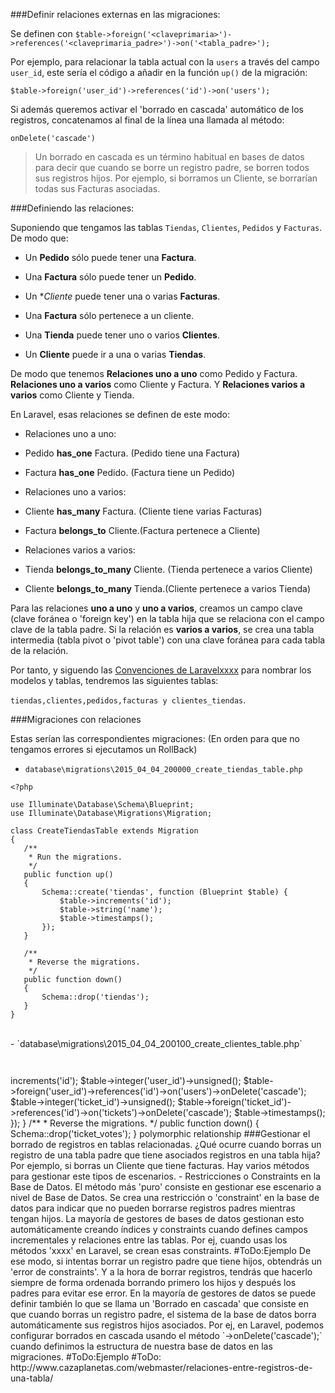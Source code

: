 ###Definir relaciones externas en las migraciones:

Se definen con `$table->foreign('<claveprimaria>')->references('<claveprimaria_padre>')->on('<tabla_padre>');`

Por ejemplo, para relacionar la tabla actual con la `users` a través del campo `user_id`, este sería el código a añadir en la función `up()` de la migración:

`$table->foreign('user_id')->references('id')->on('users');`

Si además queremos activar el 'borrado en cascada' automático de los registros, concatenamos al final de la línea una llamada al método:

`onDelete('cascade')`

> Un borrado en cascada es un término habitual en bases de datos para decir que cuando se borre un registro padre, se borren todos sus registros hijos. Por ejemplo, si borramos un Cliente, se borrarían todas sus Facturas asociadas.

###Definiendo las relaciones:

Suponiendo que tengamos las tablas `Tiendas`, `Clientes`, `Pedidos` y `Facturas`. De modo que:

- Un **Pedido** sólo puede tener una **Factura**.

- Una **Factura** sólo puede tener un **Pedido**.

- Un **Cliente* puede tener una o varias **Facturas**.

- Una **Factura** sólo pertenece a un cliente. 

- Una **Tienda** puede tener uno o varios **Clientes**.

- Un **Cliente** puede ir a una o varias **Tiendas**.

De modo que tenemos **Relaciones uno a uno** como Pedido y Factura. **Relaciones uno a varios** como Cliente y Factura. Y **Relaciones varios a varios** como Cliente y Tienda.

En Laravel, esas relaciones se definen de este modo:

- Relaciones uno a uno:

 - Pedido **has_one** Factura. (Pedido tiene una Factura)

 - Factura **has_one** Pedido. (Factura tiene un Pedido)
 
- Relaciones uno a varios:

 - Cliente **has_many** Factura. (Cliente tiene varias Facturas)

 - Factura **belongs_to** Cliente.(Factura pertenece a Cliente)
 
- Relaciones varios a varios:

- Tienda **belongs_to_many** Cliente. (Tienda pertenece a varios Cliente)

- Cliente **belongs_to_many** Tienda.(Cliente pertenece a varios Tienda)

Para las relaciones **uno a uno** y **uno a varios**, creamos un campo clave (clave foránea o 'foreign key') en la tabla hija que se relaciona con el campo clave de la tabla padre. Si la relación es **varios a varios**, se crea una tabla intermedia (tabla pivot o 'pivot table') con una clave foránea para cada tabla de la relación.

Por tanto, y siguendo las [Convenciones de Laravelxxxx]() para nombrar los modelos y tablas, tendremos las siguientes tablas:

 `tiendas,clientes,pedidos,facturas y clientes_tiendas`.

###Migraciones con relaciones
 
Estas serían las correspondientes migraciones: (En orden para que no tengamos errores si ejecutamos un RollBack)

- `database\migrations\2015_04_04_200000_create_tiendas_table.php`

 ```
<?php

use Illuminate\Database\Schema\Blueprint;
use Illuminate\Database\Migrations\Migration;

class CreateTiendasTable extends Migration
{
    /**
     * Run the migrations.
     */
    public function up()
    {
        Schema::create('tiendas', function (Blueprint $table) {
            $table->increments('id');
            $table->string('name');
            $table->timestamps();
        });
    }

    /**
     * Reverse the migrations.
     */
    public function down()
    {
        Schema::drop('tiendas');
    }
}
```

<br>
- `database\migrations\2015_04_04_200100_create_clientes_table.php`  

 ```


```


<?php

use Illuminate\Database\Schema\Blueprint;
use Illuminate\Database\Migrations\Migration;

class CreateTicketVotesTable extends Migration
{
    /**
     * Run the migrations.
     */
    public function up()
    {
        Schema::create('ticket_votes', function (Blueprint $table) {
            $table->increments('id');

            $table->integer('user_id')->unsigned();
            $table->foreign('user_id')->references('id')->on('users')->onDelete('cascade');

            $table->integer('ticket_id')->unsigned();
            $table->foreign('ticket_id')->references('id')->on('tickets')->onDelete('cascade');

            $table->timestamps();
        });
    }

    /**
     * Reverse the migrations.
     */
    public function down()
    {
        Schema::drop('ticket_votes');
    }

 
 polymorphic relationship
 
 
 ###Gestionar el borrado de registros en tablas relacionadas.

¿Qué ocurre cuando borras un registro de una tabla padre que tiene asociados registros en una tabla hija? Por ejemplo, si borras un Cliente que tiene facturas.

Hay varios métodos para gestionar este tipos de escenarios.

- Restricciones o Constraints en la Base de Datos.

El método más 'puro' consiste en gestionar ese escenario a nivel de Base de Datos. Se crea una restricción o 'constraint' en la base de datos para indicar que no pueden borrarse registros padres mientras tengan hijos. La mayoría de gestores de bases de datos gestionan esto automáticamente creando índices y constraints cuando defines campos incrementales y relaciones entre las tablas.

Por ej, cuando usas los métodos 'xxxx' en Laravel, se crean esas constraints.
#ToDo:Ejemplo

De ese modo, si intentas borrar un registro padre que tiene hijos, obtendrás un 'error de constraints'. Y a la hora de borrar registros, tendrás que hacerlo siempre de forma ordenada borrando primero los hijos y después los padres para evitar ese error.

En la mayoría de gestores de datos se puede definir también lo que se llama un 'Borrado en cascada' que consiste en que cuando borras un registro padre, el sistema de la base de datos borra automáticamente sus registros hijos asociados.

Por ej, en Laravel, podemos configurar borrados en cascada usando el método `->onDelete('cascade');` cuando definimos la estructura de nuestra base de datos en las migraciones.

#ToDo:Ejemplo

#ToDo: http://www.cazaplanetas.com/webmaster/relaciones-entre-registros-de-una-tabla/